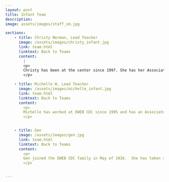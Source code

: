 ```yaml
---
layout: post
title: Infant Team
description: 
image: assets/images/staff_sm.jpg

sections:
    - title: Christy Norman, Lead Teacher
      image: /assets/images/christy_infant.jpg
      link: team.html
      linktext: Back to Teams
      content:
        |
        <p>
        Christy has been at the center since 1997. She has her Associates of Arts Degree in Early Childhood Education from Lane Community College.﻿ In her spare time, Christy enjoys reading, cooking, going to the coast, and spending time with her husband and three wonderful boys, Rylan, Kellen, and Braydan and their daughter Kayleen.
        </p>

    - title: Michelle W, Lead Teacher
      image: /assets/images/michelle_infant.jpg
      link: team.html
      linktext: Back to Teams
      content:
        <p>
        Michelle has worked at EWEB CDC since 1995 and has an Associates of Arts Degree in Early Childhood Education from Lane Community College﻿. She is married to her wonderful husband David and has a son, Tyler, who loves all sports. Her favorite activities are bowling and shopping.
        </p>


    - title: Gen
      image: /assets/images/gen.jpg
      link: team.html
      linktext: Back to Teams
      content:
        <p>
        Gen joined the EWEB CDC family in May of 2016.  She has taken some university classes in Early Childhood Education and enjoys participating in Community-based training workshops.  She likes to walk along the River Trail, ride her bike, hike on Skinner's Butte and especially likes to spend time with her family.  She adores musicals.
        </p>


---
```

